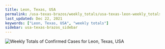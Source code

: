 ```yaml
---
title: Leon, Texas, USA
permalink: /usa-texas-brazos/weekly_totals/usa-texas-leon-weekly_totals.html
last_updated: Dec 22, 2021
keywords: ["Leon, Texas, USA", "weekly totals"]
sidebar: usa-texas-brazos_sidebar
---
```


![Weekly Totals of Confirmed Cases for Leon, Texas, USA](/covid_tracker/images/graphs/usa-texas-leon-weekly_totals_graph.png)
